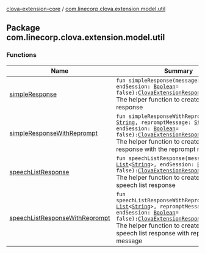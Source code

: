 [clova-extension-core](../index.md) / [com.linecorp.clova.extension.model.util](./index.md)

## Package com.linecorp.clova.extension.model.util

### Functions

| Name | Summary |
|---|---|
| [simpleResponse](simple-response.md) | `fun simpleResponse(message: `[`String`](https://kotlinlang.org/api/latest/jvm/stdlib/kotlin/-string/index.html)`, endSession: `[`Boolean`](https://kotlinlang.org/api/latest/jvm/stdlib/kotlin/-boolean/index.html)` = false): `[`ClovaExtensionResponse`](../com.linecorp.clova.extension.model.response/-clova-extension-response/index.md)<br>The helper function to create simple voice response |
| [simpleResponseWithReprompt](simple-response-with-reprompt.md) | `fun simpleResponseWithReprompt(message: `[`String`](https://kotlinlang.org/api/latest/jvm/stdlib/kotlin/-string/index.html)`, repromptMessage: `[`String`](https://kotlinlang.org/api/latest/jvm/stdlib/kotlin/-string/index.html)`, endSession: `[`Boolean`](https://kotlinlang.org/api/latest/jvm/stdlib/kotlin/-boolean/index.html)` = false): `[`ClovaExtensionResponse`](../com.linecorp.clova.extension.model.response/-clova-extension-response/index.md)<br>The helper function to create simple voice response with the reprompt message |
| [speechListResponse](speech-list-response.md) | `fun speechListResponse(messages: `[`List`](https://kotlinlang.org/api/latest/jvm/stdlib/kotlin.collections/-list/index.html)`<`[`String`](https://kotlinlang.org/api/latest/jvm/stdlib/kotlin/-string/index.html)`>, endSession: `[`Boolean`](https://kotlinlang.org/api/latest/jvm/stdlib/kotlin/-boolean/index.html)` = false): `[`ClovaExtensionResponse`](../com.linecorp.clova.extension.model.response/-clova-extension-response/index.md)<br>The helper function to create simple speech list response |
| [speechListResponseWithReprompt](speech-list-response-with-reprompt.md) | `fun speechListResponseWithReprompt(messages: `[`List`](https://kotlinlang.org/api/latest/jvm/stdlib/kotlin.collections/-list/index.html)`<`[`String`](https://kotlinlang.org/api/latest/jvm/stdlib/kotlin/-string/index.html)`>, repromptMessage: `[`String`](https://kotlinlang.org/api/latest/jvm/stdlib/kotlin/-string/index.html)`, endSession: `[`Boolean`](https://kotlinlang.org/api/latest/jvm/stdlib/kotlin/-boolean/index.html)` = false): `[`ClovaExtensionResponse`](../com.linecorp.clova.extension.model.response/-clova-extension-response/index.md)<br>The helper function to create simple speech list response with reprompt message |

